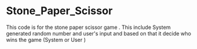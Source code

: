 # Stone_Paper_Scissor
This code is for the stone paper scissor game  . This include System generated random number and user's input and based on that it decide who wins the game (System or User )
